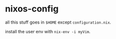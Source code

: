 # nixos-config

all this stuff goes in `$HOME` except `configuration.nix`.

install the user env with `nix-env -i myVim`.
